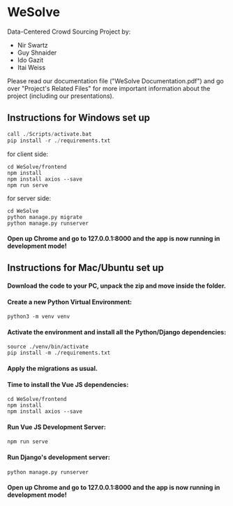 # WeSolve

Data-Centered Crowd Sourcing Project by:

- Nir Swartz
- Guy Shnaider
- Ido Gazit
- Itai Weiss

Please read our documentation file ("WeSolve Documentation.pdf") and go over "Project's Related Files" for more important information about the project (including our presentations).

## Instructions for Windows set up
```python -m venv venv
call ./Scripts/activate.bat
pip install -r ./requirements.txt
```

for client side:
```
cd WeSolve/frontend
npm install
npm install axios --save
npm run serve
```

for server side:
```
cd WeSolve
python manage.py migrate
python manage.py runserver
```
#### Open up Chrome and go to 127.0.0.1:8000 and the app is now running in development mode!


## Instructions for Mac/Ubuntu set up

#### Download the code to your PC, unpack the zip and move inside the folder.

#### Create a new Python Virtual Environment:
```
python3 -m venv venv
```

#### Activate the environment and install all the Python/Django dependencies:

```
source ./venv/bin/activate
pip install -m ./requirements.txt
```

#### Apply the migrations as usual.

#### Time to install the Vue JS dependencies:
```
cd WeSolve/frontend
npm install
npm install axios --save
```

#### Run Vue JS Development Server:
```
npm run serve
```

#### Run Django's development server:
```
python manage.py runserver
```
#### Open up Chrome and go to 127.0.0.1:8000 and the app is now running in development mode!
